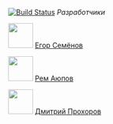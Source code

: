 [![Build Status](https://app.travis-ci.com/EgorSmnv/RED.svg?token=YhVotcUzciKnhsTrZMPW&branch=master)](https://app.travis-ci.com/EgorSmnv/RED)
    *Разработчики*

<img src="https://avatars.githubusercontent.com/u/91713222?v=4" width="50"> [Егор Семёнов](https://github.com/EgorSmnv)

<img src="https://avatars.githubusercontent.com/u/56476987?v=4" width="50"> [Рем Аюпов](https://github.com/RemAupov)

<img src="https://avatars.githubusercontent.com/u/91316571?v=4" width="50"> [Дмитрий Прохоров](https://github.com/ProD1J)

